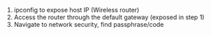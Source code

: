 
1. ipconfig to expose host IP (Wireless router)
2. Access the router through the default gateway (exposed in step 1)
3. Navigate to network security, find passphrase/code
